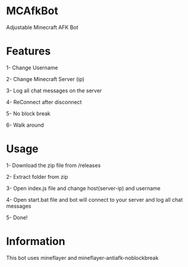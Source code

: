 # MCAfkBot
Adjustable Minecraft AFK Bot

# Features
1- Change Username

2- Change Minecraft Server (ip)

3- Log all chat messages on the server

4- ReConnect after disconnect

5- No block break

6- Walk around

# Usage
1- Download the zip file from /releases

2- Extract folder from zip

3- Open index.js file and change host(server-ip) and username

4- Open start.bat file and bot will connect to your server and log all chat messages

5- Done!


# Information

This bot uses mineflayer and mineflayer-antiafk-noblockbreak
